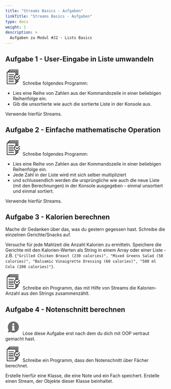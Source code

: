 ```yaml
---
title: "Streams Basics - Aufgaben"
linkTitle: "Streams Basics - Aufgaben"
type: docs
weight: 1
description: >
  Aufgaben zu Modul #J2 - Lists Basics
---
```


## Aufgabe 1 - User-Eingabe in Liste umwandeln
![task1](/images/task.png)  Schreibe folgendes Programm:

* Lies eine Reihe von Zahlen aus der Kommandozeile in einer beliebigen Reihenfolge ein.
* Gib die unsortierte wie auch die sortierte Liste in der Konsole aus.

Verwende hierfür Streams.

## Aufgabe 2 - Einfache mathematische Operation
![task1](/images/task.png) Schreibe folgendes Programm:
* Lies eine Reihe von Zahlen aus der Kommandozeile in einer beliebigen Reihenfolge ein.
* Jede Zahl in der Liste wird mit sich selber multipliziert
* und schlussendlich werden die ursprüngliche wie auch die neue Liste (mit den Berechnungen) in der Konsole ausgegeben - einmal unsortiert und einmal sortiert.

Verwende hierfür Streams.

## Aufgabe 3 - Kalorien berechnen
Mache dir Gedanken über das, was du gestern gegessen hast. Schreibe die einzelnen Gerichte/Snacks auf.

Versuche für jede Mahlzeit die Anzahl Kalorien zu ermitteln. Speichere die Gerichte mit den Kalorien-Werten als String in einem Array oder einer Liste - z.B. `{"Grilled Chicken Breast (230 calories)", "Mixed Greens Salad (50 calories)", "Balsamic Vinaigrette Dressing (60 calories)", "500 ml Cola (200 calories)"}`.

![task1](/images/task.png) Schreibe ein Programm, das mit Hilfe von Streams die Kalorien-Anzahl aus den Strings zusammenzählt.


##  Aufgabe 4 - Notenschnitt berechnen

![info](/images/hint.png) Löse diese Aufgabe erst nach dem du dich mit OOP vertraut gemacht hast.

![task1](/images/task.png) Schreibe ein Programm, dass den Notenschnitt über Fächer berechnet.

Erstelle hierfür eine Klasse, die eine Note und ein Fach speichert. Erstelle einen Stream, der Objekte dieser Klasse beinhaltet.

